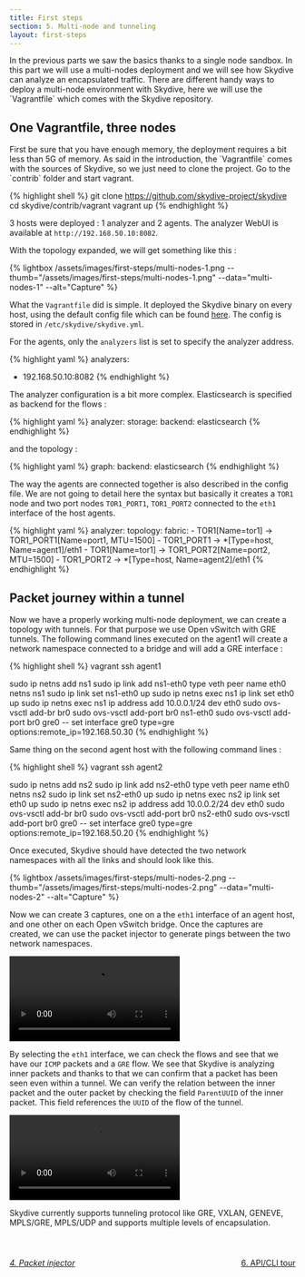 ```yaml
---
title: First steps
section: 5. Multi-node and tunneling
layout: first-steps
---
```


<p>In the previous parts we saw the basics thanks to a single node sandbox. In this part we will use a multi-nodes deployment and we will see how Skydive can analyze an encapsulated traffic. There are different handy ways to deploy a multi-node environment with Skydive, here we will use the `Vagrantfile` which comes with the Skydive repository.</p>

<h2>One Vagrantfile, three nodes</h2>
<p>
  First be sure that you have enough memory, the deployment requires a bit less than 5G of memory. As said in the introduction, the `Vagrantfile` comes with the sources of Skydive, so we just need to clone the project. Go to the `contrib` folder and start vagrant.
</p>

{% highlight shell %}
git clone https://github.com/skydive-project/skydive
cd skydive/contrib/vagrant
vagrant up
{% endhighlight %}

3 hosts were deployed : 1 analyzer and 2 agents. The analyzer WebUI is available at `http://192.168.50.10:8082`.

With the topology expanded, we will get something like this :

<p>
  {% lightbox /assets/images/first-steps/multi-nodes-1.png --thumb="/assets/images/first-steps/multi-nodes-1.png" --data="multi-nodes-1" --alt="Capture" %}
</p>

What the `Vagrantfile` did is simple. It deployed the Skydive binary on every host, using the default config file which can be found
<a href="https://raw.githubusercontent.com/skydive-project/skydive/master/etc/skydive.yml.default">here</a>. The config is stored in
`/etc/skydive/skydive.yml`.

For the agents, only the `analyzers` list is set to specify the analyzer address.

{% highlight yaml %}
analyzers:
- 192.168.50.10:8082
{% endhighlight %}

The analyzer configuration is a bit more complex. Elasticsearch is specified as backend for the flows :

{% highlight yaml %}
analyzer:
  storage:
    backend: elasticsearch
{% endhighlight %}

and the topology :

{% highlight yaml %}
graph:
  backend: elasticsearch
{% endhighlight %}

The way the agents are connected together is also described in the config file. We are not going to detail here the syntax but basically it creates a `TOR1` node and two port nodes `TOR1_PORT1`, `TOR1_PORT2` connected to the `eth1` interface of the host agents.

{% highlight yaml %}
analyzer:
  topology:
    fabric:
    - TOR1[Name=tor1] -> TOR1_PORT1[Name=port1, MTU=1500]
    - TOR1_PORT1 -> *[Type=host, Name=agent1]/eth1
    - TOR1[Name=tor1] -> TOR1_PORT2[Name=port2, MTU=1500]
    - TOR1_PORT2 -> *[Type=host, Name=agent2]/eth1
{% endhighlight %}

<h2>Packet journey within a tunnel</h2>

Now we have a properly working multi-node deployment, we can create a topology with tunnels. For that purpose we use Open vSwitch with GRE tunnels. The following command lines executed on the agent1 will create a network namespace connected to a bridge and will add a GRE interface :

{% highlight shell %}
vagrant ssh agent1

sudo ip netns add ns1
sudo ip link add ns1-eth0 type veth peer name eth0 netns ns1
sudo ip link set ns1-eth0 up
sudo ip netns exec ns1 ip link set eth0 up
sudo ip netns exec ns1 ip address add 10.0.0.1/24 dev eth0
sudo ovs-vsctl add-br br0
sudo ovs-vsctl add-port br0 ns1-eth0
sudo ovs-vsctl add-port br0 gre0 -- set interface gre0 type=gre options:remote_ip=192.168.50.30
{% endhighlight %}

Same thing on the second agent host with the following command lines :

{% highlight shell %}
vagrant ssh agent2

sudo ip netns add ns2
sudo ip link add ns2-eth0 type veth peer name eth0 netns ns2
sudo ip link set ns2-eth0 up
sudo ip netns exec ns2 ip link set eth0 up
sudo ip netns exec ns2 ip address add 10.0.0.2/24 dev eth0
sudo ovs-vsctl add-br br0
sudo ovs-vsctl add-port br0 ns2-eth0
sudo ovs-vsctl add-port br0 gre0 -- set interface gre0 type=gre options:remote_ip=192.168.50.20
{% endhighlight %}

<p>
  Once executed, Skydive should have detected the two network namespaces with all the links and should look like this.
</p>

<p>
  {% lightbox /assets/images/first-steps/multi-nodes-2.png --thumb="/assets/images/first-steps/multi-nodes-2.png" --data="multi-nodes-2" --alt="Capture" %}
</p>

Now we can create 3 captures, one on a the `eth1` interface of an agent host, and one other on each Open vSwitch bridge.
Once the captures are created, we can use the packet injector to generate pings between the two network namespaces.

<p>
  <video poster="" preload="" controls="" loop="" controlslist="nodownload" src="/assets/videos/first-steps/multi-nodes-1.webm"></video>
</p>

By selecting the `eth1` interface, we can check the flows and see that we have our `ICMP` packets and a `GRE` flow. We see that Skydive is analyzing inner packets and thanks to that we can confirm that a packet has been seen even within a tunnel. We can verify the relation between the inner packet and the outer packet by checking the field `ParentUUID` of the inner packet. This field references the `UUID` of the flow of the tunnel.

<p>
  <video poster="" preload="" controls="" loop="" controlslist="nodownload" src="/assets/videos/first-steps/multi-nodes-2.webm"></video>
</p>

Skydive currently supports tunneling protocol like GRE, VXLAN, GENEVE, MPLS/GRE, MPLS/UDP and supports multiple levels of encapsulation.

<div style="margin-top: 40px;">
  <p style="float:left">
    <a href="/tutorials/first-steps-4.html"><i class="fa fa-chevron-left" aria-hidden="true"> 4. Packet injector</i></a>
  </p>
  <p style="float:right">
    <a href="/tutorials/first-steps-6.html">6. API/CLI tour <i class="fa fa-chevron-right" aria-hidden="true"></i></a>
  </p>
</div>
